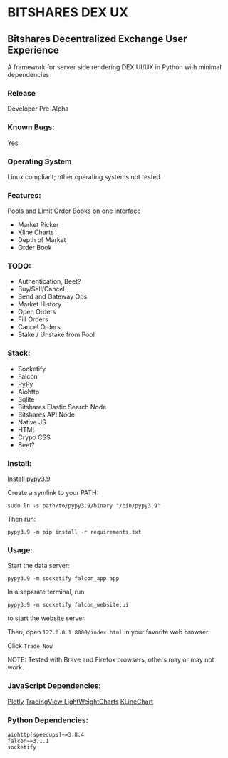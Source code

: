 # BITSHARES DEX UX

## Bitshares Decentralized Exchange User Experience

A framework for server side rendering DEX UI/UX in Python with minimal dependencies

###  Release

Developer Pre-Alpha

### Known Bugs:

Yes

### Operating System

Linux compliant; other operating systems not tested

### Features:

Pools and Limit Order Books on one interface

- Market Picker
- Kline Charts
- Depth of Market
- Order Book

### TODO:

- Authentication, Beet?
- Buy/Sell/Cancel 
- Send and Gateway Ops
- Market History
- Open Orders
- Fill Orders
- Cancel Orders
- Stake / Unstake from Pool

### Stack:

- Socketify
- Falcon
- PyPy
- Aiohttp
- Sqlite
- Bitshares Elastic Search Node
- Bitshares API Node
- Native JS
- HTML
- Crypo CSS
- Beet?

### Install:

[Install pypy3.9](https://www.pypy.org/download.html)

Create a symlink to your PATH:

`sudo ln -s path/to/pypy3.9/binary "/bin/pypy3.9"`

Then run:

`pypy3.9 -m pip install -r requirements.txt` 

### Usage:

Start the data server:

```
pypy3.9 -m socketify falcon_app:app
```

In a separate terminal, run 

```
pypy3.9 -m socketify falcon_website:ui
```

to start the website server.

Then, open `127.0.0.1:8000/index.html` in your favorite web browser.

Click `Trade Now`

NOTE: Tested with Brave and Firefox browsers, others may or may not work.

### JavaScript Dependencies:

[Plotly](https://plotly.com/)
[TradingView LightWeightCharts](https://www.tradingview.com/lightweight-charts/)
[KLineChart](https://klinecharts.com/)

### Python Dependencies:

```
aiohttp[speedups]~=3.8.4
falcon~=3.1.1
socketify
```

